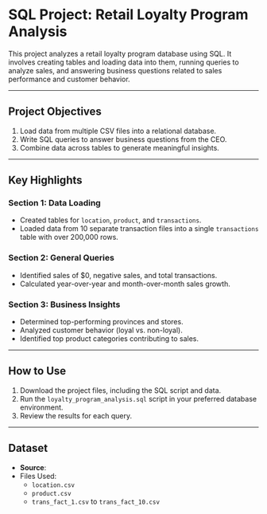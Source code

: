 
# SQL Project: Retail Loyalty Program Analysis

This project analyzes a retail loyalty program database using SQL. It involves creating tables and loading data into them, running queries to analyze sales, and answering business questions related to sales performance and customer behavior.

---

## Project Objectives
1. Load data from multiple CSV files into a relational database.
2. Write SQL queries to answer business questions from the CEO.
3. Combine data across tables to generate meaningful insights.

---

## Key Highlights
### Section 1: Data Loading
- Created tables for `location`, `product`, and `transactions`.
- Loaded data from 10 separate transaction files into a single `transactions` table with over 200,000 rows.

### Section 2: General Queries
- Identified sales of $0, negative sales, and total transactions.
- Calculated year-over-year and month-over-month sales growth.

### Section 3: Business Insights
- Determined top-performing provinces and stores.
- Analyzed customer behavior (loyal vs. non-loyal).
- Identified top product categories contributing to sales.


---

## How to Use
1. Download the project files, including the SQL script and data.
2. Run the `loyalty_program_analysis.sql` script in your preferred database environment.
3. Review the results for each query.

---

## Dataset
- **Source**:
- Files Used:
  - `location.csv`
  - `product.csv`
  - `trans_fact_1.csv` to `trans_fact_10.csv`
